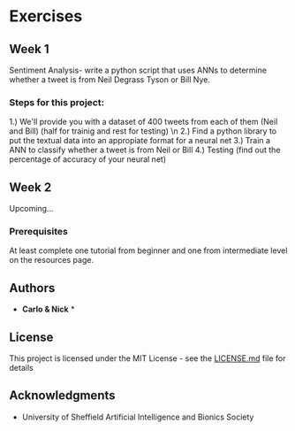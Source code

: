 # Exercises

## Week 1

Sentiment Analysis- write a python script that uses ANNs to determine whether a tweet is from Neil Degrass Tyson or Bill Nye.

### Steps for this project:
1.) We'll provide you with a dataset of 400 tweets from each of them (Neil and Bill) (half for trainig and rest for testing) \n
2.) Find a python library to put the textual data into an appropiate format for a neural net
3.) Train a ANN to classify whether a tweet is from Neil or Bill 
4.) Testing (find out the percentage of accuracy of your neural net)

## Week 2

Upcoming...

### Prerequisites

At least complete one tutorial from beginner and one from intermediate level on the resources page.

## Authors

* **Carlo & Nick** *


## License

This project is licensed under the MIT License - see the [LICENSE.md](LICENSE.md) file for details

## Acknowledgments

* University of Sheffield Artificial Intelligence and Bionics Society
